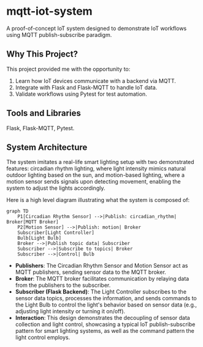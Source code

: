 # mqtt-iot-system
A proof-of-concept IoT system designed to demonstrate IoT workflows using MQTT publish-subscribe paradigm.


## Why This Project?
This project provided me with the opportunity to:
1. Learn how IoT devices communicate with a backend via MQTT.
2. Integrate with Flask and Flask-MQTT to handle IoT data.
3. Validate workflows using Pytest for test automation.


## Tools and Libraries
Flask, Flask-MQTT, Pytest.


## System Architecture
The system imitates a real-life smart lighting setup with two demonstrated features: circadian rhythm lighting,
where light intensity mimics natural outdoor lighting based on the sun, and motion-based lighting, where a motion
sensor sends signals upon detecting movement, enabling the system to adjust the lights accordingly.

Here is a high level diagram illustrating what the system is composed of:

```mermaid
graph TD
    P1[Circadian Rhythm Sensor] -->|Publish: circadian_rhythm| Broker[MQTT Broker]
    P2[Motion Sensor] -->|Publish: motion| Broker
    Subscriber[Light Controller]
    Bulb[Light Bulb]
    Broker -->|Publish topic data| Subscriber
    Subscriber -->|Subscribe to topics| Broker
    Subscriber -->|Control| Bulb
```
- **Publishers**: The Circadian Rhythm Sensor and Motion Sensor act as MQTT publishers, sending sensor data to the MQTT
  broker.
- **Broker**: The MQTT broker facilitates communication by relaying data from the publishers to the subscriber.
- **Subscriber (Flask Backend)**: The Light Controller subscribes to the sensor data topics, processes the information,
  and sends commands to the Light Bulb to control the light's behavior based on sensor data (e.g., adjusting light
  intensity or turning it on/off).
- **Interaction**: This design demonstrates the decoupling of sensor data collection and light control, showcasing a typical
  IoT publish-subscribe pattern for smart lighting systems, as well as the command pattern the light control employs.